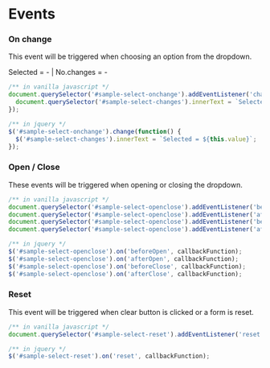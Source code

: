 # Events

### On change

This event will be triggered when choosing an option from the dropdown.

<div class="flex-container">
  <div id="sample-select-onchange"></div>
  <div id="sample-select-changes" class="sample-select-results" aria-live="polite">Selected = - | No.changes = -</div>
</div>

```js
/** in vanilla javascript */
document.querySelector('#sample-select-onchange').addEventListener('change', function() {
  document.querySelector('#sample-select-changes').innerText = `Selected = ${this.value}`;
});

/** in jquery */
$('#sample-select-onchange').change(function() {
  $('#sample-select-changes').innerText = `Selected = ${this.value}`;
});
```

### Open / Close

These events will be triggered when opening or closing the dropdown.

<div class="flex-container">
  <div id="sample-select-openclose"></div>
  <div id="select-openclose-res" class ="sample-select-results" aria-live="polite"></div>
</div>

```js
/** in vanilla javascript */
document.querySelector('#sample-select-openclose').addEventListener('beforeOpen', callbackFunction);
document.querySelector('#sample-select-openclose').addEventListener('afterOpen', callbackFunction);
document.querySelector('#sample-select-openclose').addEventListener('beforeClose', callbackFunction);
document.querySelector('#sample-select-openclose').addEventListener('afterClose', callbackFunction);

/** in jquery */
$('#sample-select-openclose').on('beforeOpen', callbackFunction);
$('#sample-select-openclose').on('afterOpen', callbackFunction);
$('#sample-select-openclose').on('beforeClose', callbackFunction);
$('#sample-select-openclose').on('afterClose', callbackFunction);
```

### Reset

This event will be triggered when clear button is clicked or a form is reset.

<div class="flex-container">
  <div id="sample-select-reset"></div>
  <div id="select-reset-res" class ="sample-select-results" aria-live="polite"></div>
</div>

```js
/** in vanilla javascript */
document.querySelector('#sample-select-reset').addEventListener('reset', callbackFunction);

/** in jquery */
$('#sample-select-reset').on('reset', callbackFunction);
```


<!-- END -->
<script>
  setTimeout(function() {
    initPageEvents();
  }, 0);
</script>
